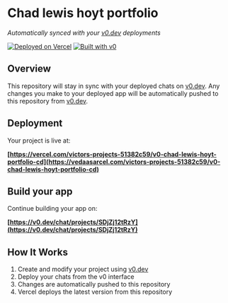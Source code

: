 # Chad lewis hoyt portfolio

*Automatically synced with your [v0.dev](https://v0.dev) deployments*

[![Deployed on Vercel](https://img.shields.io/badge/Deployed%20on-Vercel-black?style=for-the-badge&logo=vercel)](https://vercel.com/victors-projects-51382c59/v0-chad-lewis-hoyt-portfolio-cd)
[![Built with v0](https://img.shields.io/badge/Built%20with-v0.dev-black?style=for-the-badge)](https://v0.dev/chat/projects/SDjZj12tRzY)

## Overview

This repository will stay in sync with your deployed chats on [v0.dev](https://v0.dev).
Any changes you make to your deployed app will be automatically pushed to this repository from [v0.dev](https://v0.dev).

## Deployment

Your project is live at:

**[https://vercel.com/victors-projects-51382c59/v0-chad-lewis-hoyt-portfolio-cd](https://vedaasarcel.com/victors-projects-51382c59/v0-chad-lewis-hoyt-portfolio-cd)**

## Build your app

Continue building your app on:

**[https://v0.dev/chat/projects/SDjZj12tRzY](https://v0.dev/chat/projects/SDjZj12tRzY)**

## How It Works

1. Create and modify your project using [v0.dev](https://v0.dev)
2. Deploy your chats from the v0 interface
3. Changes are automatically pushed to this repository
4. Vercel deploys the latest version from this repository
